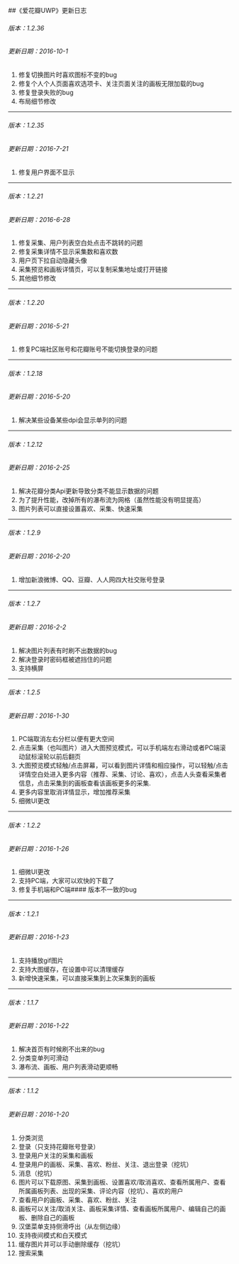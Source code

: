 ﻿##《爱花瓣UWP》更新日志

###### 版本：1.2.36
###### 更新日期：2016-10-1
1. 修复切换图片时喜欢图标不变的bug
2. 修复个人个人页面喜欢选项卡、关注页面关注的画板无限加载的bug
3. 修复登录失败的bug
4. 布局细节修改  

---
###### 版本：1.2.35
###### 更新日期：2016-7-21
1. 修复用户界面不显示  

---
###### 版本：1.2.21
###### 更新日期：2016-6-28
1. 修复采集、用户列表空白处点击不跳转的问题
2. 修复采集详情不显示采集数和喜欢数
3. 用户页下拉自动隐藏头像
4. 采集预览和画板详情页，可以复制采集地址或打开链接
5. 其他细节修改  

---
###### 版本：1.2.20
###### 更新日期：2016-5-21
1. 修复PC端社区账号和花瓣账号不能切换登录的问题  

---
###### 版本：1.2.18
###### 更新日期：2016-5-20
1. 解决某些设备某些dpi会显示单列的问题  

---
###### 版本：1.2.12
###### 更新日期：2016-2-25
1. 解决花瓣分类Api更新导致分类不能显示数据的问题
2. 为了提升性能，改掉所有的瀑布流为网格（虽然性能没有明显提高）
3. 图片列表可以直接设置喜欢、采集、快速采集  

---
###### 版本：1.2.9
###### 更新日期：2016-2-20
1. 增加新浪微博、QQ、豆瓣、人人网四大社交账号登录  

---
###### 版本：1.2.7
###### 更新日期：2016-2-2
1. 解决图片列表有时刷不出数据的bug
2. 解决登录时密码框被遮挡住的问题
3. 支持横屏  

---
###### 版本：1.2.5
###### 更新日期：2016-1-30
1. PC端取消左右分栏以便有更大空间
2. 点击采集（也叫图片）进入大图预览模式，可以手机端左右滑动或者PC端滚动鼠标滚轮以前后翻页
3. 大图预览模式轻触/点击屏幕，可以看到图片详情和相应操作，可以轻触/点击详情空白处进入更多内容（推荐、采集、讨论、喜欢），点击人头查看采集者信息，点击采集到的画板查看该画板更多的采集.
4. 更多内容里取消详情显示，增加推荐采集
5. 细微UI更改  

---
###### 版本：1.2.2
###### 更新日期：2016-1-26
1. 细微UI更改
2. 支持PC端，大家可以欢快的下载了
3. 修复手机端和PC端#### 版本不一致的bug  

---
###### 版本：1.2.1
###### 更新日期：2016-1-23
1. 支持播放gif图片
2. 支持大图缓存，在设置中可以清理缓存
3. 新增快速采集，可以直接采集到上次采集到的画板  

---
###### 版本：1.1.7
###### 更新日期：2016-1-22
1. 解决首页有时候刷不出来的bug
2. 分类变单列可滑动
3. 瀑布流、画板、用户列表滑动更顺畅  

---
###### 版本：1.1.2
###### 更新日期：2016-1-20
1. 分类浏览
2. 登录（只支持花瓣账号登录）
3. 登录用户关注的采集和画板
4. 登录用户的画板、采集、喜欢、粉丝、关注、退出登录（挖坑）
5. 消息（挖坑）
6. 图片可以下载原图、采集到画板、设置喜欢/取消喜欢、查看所属用户、查看所属画板列表、出现的采集、评论内容（挖坑）、喜欢的用户
7. 查看用户的画板、采集、喜欢、粉丝、关注
8. 画板可以关注/取消关注、画板采集详情、查看画板所属用户、编辑自己的画板、删除自己的画板
9. 汉堡菜单支持侧滑呼出（从左侧边缘）
10. 支持夜间模式和白天模式
11. 缓存图片并可以手动删除缓存（挖坑）
12. 搜索采集
